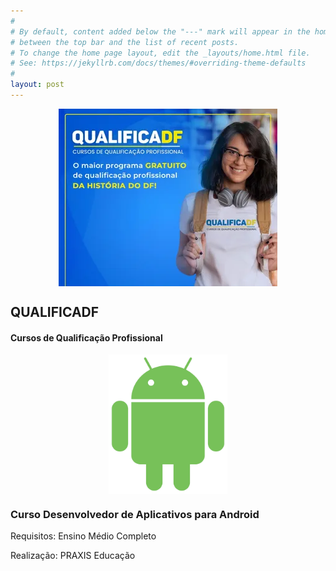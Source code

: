 ```yaml
---
#
# By default, content added below the "---" mark will appear in the home page
# between the top bar and the list of recent posts.
# To change the home page layout, edit the _layouts/home.html file.
# See: https://jekyllrb.com/docs/themes/#overriding-theme-defaults
#
layout: post
---
```

    
  
<center>   
<img class="center" src="/assets/qualificadf.webp" align="center" title="QUALIFICADF" alt="Curso Desenvolvedor de Aplicativos para Android" />    
</center> 


## QUALIFICADF
#### Cursos de Qualificação Profissional 

<center> 
<img class="center" src="/assets/androids.png" width="190px" align="center" title="Android" alt="Aplicativos para Android" />  
</center> 


### Curso Desenvolvedor de Aplicativos para Android
Requisitos: Ensino Médio Completo
   
      
         
            
               
                  



Realização: PRAXIS Educação
